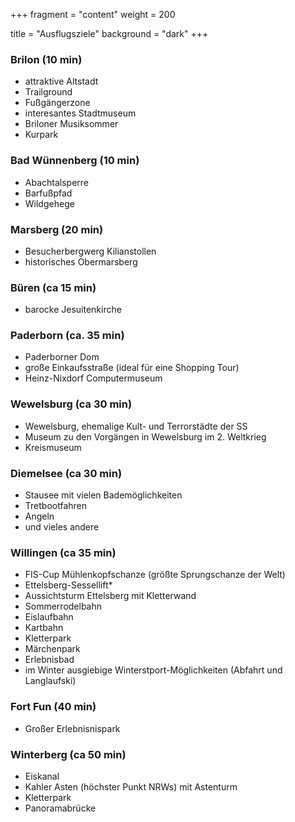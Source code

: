+++
fragment = "content"
weight = 200

title = "Ausflugsziele"
background = "dark"
+++

### Brilon (10 min)
* attraktive Altstadt
* Trailground
* Fußgängerzone
* interesantes Stadtmuseum
* Briloner Musiksommer
* Kurpark
### Bad Wünnenberg (10 min)
* Abachtalsperre
* Barfußpfad
* Wildgehege
### Marsberg (20 min)
* Besucherbergwerg Kilianstollen
* historisches Obermarsberg
### Büren (ca 15 min)
* barocke Jesuitenkirche

### Paderborn (ca. 35 min)
* Paderborner Dom
* große Einkaufsstraße (ideal für eine Shopping Tour)
* Heinz-Nixdorf Computermuseum
### Wewelsburg (ca 30 min)
* Wewelsburg, ehemalige Kult- und Terrorstädte der SS
* Museum zu den Vorgängen in Wewelsburg im 2. Weltkrieg
* Kreismuseum
### Diemelsee (ca 30 min)
* Stausee mit vielen Bademöglichkeiten
* Tretbootfahren
* Angeln
* und vieles andere
### Willingen (ca 35 min)
* FIS-Cup Mühlenkopfschanze (größte Sprungschanze der Welt)
* Ettelsberg-Sessellift* 
* Aussichtsturm Ettelsberg mit Kletterwand
* Sommerrodelbahn
* Eislaufbahn
* Kartbahn
* Kletterpark
* Märchenpark
* Erlebnisbad
* im Winter ausgiebige Winterstport-Möglichkeiten (Abfahrt und Langlaufski)
### Fort Fun (40 min)
* Großer Erlebnisnispark
### Winterberg (ca 50 min)
* Eiskanal
* Kahler Asten (höchster Punkt NRWs) mit Astenturm
* Kletterpark
* Panoramabrücke
